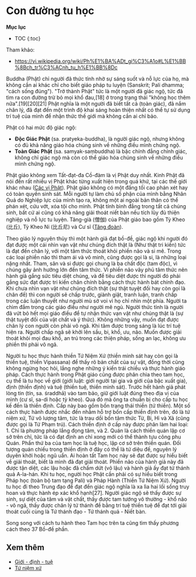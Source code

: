 # Con đường tu học

**Mục lục**

- TOC
{:toc}

Tham khảo:

- <https://vi.wikipedia.org/wiki/Ph%E1%BA%ADt_gi%C3%A1o#L%E1%BB%8Bch_tr%C3%ACnh_tu_h%E1%BB%8Dc>

Buddha (Phật) chỉ người đã thức tỉnh nhờ sự sáng suốt và nỗ lực của họ, mà không cần ai khác chỉ cho biết giáo pháp tu luyện (Sanskrit; Pali dhamma; "cách sống đúng"). "Trở thành Phật" tức là một người đã giác ngộ, tức đã tìm ra con đường trừ bỏ mọi khổ đau,[18] ở trong trạng thái "không học thêm nữa".[19][20][21] Phật nghĩa là một người đã biết tất cả (toàn giác), đã nắm chân lý, đã đạt đến một trình độ khai sáng hoàn thiện nhất có thể tự sử dụng trí tuệ của mình để nhận thức thế giới mà không cần ai chỉ bảo.

Phật có hai mức độ giác ngộ:

- **Độc Giác Phật** (sa. pratyeka-buddha), là người giác ngộ, nhưng không có đủ khả năng giáo hóa chúng sinh về những điều mình chứng ngộ.
- **Toàn Giác Phật** (sa. samyak-saṃbuddha) là bậc chính đẳng chính giác, không chỉ giác ngộ mà còn có thể giáo hóa chúng sinh về những điều mình chứng ngộ.

Phật giáo không xem Tất-đạt-đa Cồ-đàm là vị Phật duy nhất. Kinh Phật đã nói đến rất nhiều vị Phật khác từng xuất hiện trong quá khứ, tại các thế giới khác nhau ([Các vị Phật](cac_vi_phat.md)). Phật giáo không có một đấng tối cao phán xét hay có toàn quyền sinh sát. Mỗi người tự làm chủ số phận của mình bằng Nhân Quả do Nghiệp lực của mình tạo ra, không một ai ngoài bản thân có thể phán xét, cứu vớt, xóa tội cho mình. Phật tính bình đẳng trong tất cả chúng sinh, bất cứ ai cũng có khả năng giải thoát niết bàn nếu tích lũy đủ thiện nghiệp và nỗ lực tu luyện. Tăng-già (僧伽) của Phật giáo bao gồm Tỳ Kheo (比丘), Tỳ Kheo Ni (比丘尼) và Cư sĩ ([Tăng đoàn](../khai_niem/tang_doan.md)).

Theo giáo lý nguyên thủy thì một hành giả đạt bồ-đề, giác ngộ khi người đó đạt được một cái nhìn vạn vật như chúng đích thật là (Như thật tri kiến) tức là đạt đến chân lý, với một tâm thức thoát khỏi phiền não và si mê. Trong các loại phiền não thì tham ái và vô minh, cũng được gọi là si, là những loại nặng nhất. Tham, sân và si được gọi chung là ba chất độc (tam độc), vì chúng gây ảnh hưởng lớn đến tâm thức. Vì phiền não vây phủ tâm thức nên hành giả gắng sức tiêu diệt chúng, và để tiêu diệt được thì người đó phải gắng sức đạt được tri kiến chân chính bằng cách thực hành bát chính đạo. Khi chưa nhìn vạn vật như chúng đích thật (sự thật tuyệt đối hay còn gọi là chân đế) thì con người sẽ chấp trước, giành giật, tranh luận, tranh chấp trong các luận thuyết như người mù sờ voi vì họ chỉ nhìn một phía. Người ta chìm đắm trong các giáo điều như người mê ngủ. Người thức tỉnh là người đã vứt bỏ hết mọi giáo điều để tự nhận thức vạn vật như chúng thật là (sự thật tuyệt đối của vật chất và ý thức). Không những vậy, muốn đạt được chân lý con người còn phải vô ngã. Khi tâm được trong sáng là lúc trí tuệ hiện ra. Người chấp ngã sẽ khởi lên sầu, bi, khổ, ưu, não. Muốn được giải thoát khỏi mọi đau khổ, an trú trong các thiện pháp, sống an lạc, không ưu phiền thì phải vô ngã.

Người tu học thực hành thiền Tứ Niệm Xứ (thiền minh sát hay còn gọi là thiền tuệ, thiền Vipassana) để thấy rõ bản chất của sự vật, đồng thời cũng không ngừng học hỏi, lắng nghe những ý kiến trái chiều và thực hành giáo pháp. Cách thực hành trong Phật giáo cũng được phân chia theo tam học, cụ thể là tu học về giới (giới luật: giới người tại gia và giới của bậc xuất gia), định (thiền định) và tuệ (thiền tuệ, thiền minh sát). Trước hết hành giả phát lòng tin (tín, sa. śraddhā) vào tam bảo, giữ giới luật đúng theo địa vị của mình (cư sĩ, sa-di hoặc tỳ kheo). Qua đó mà ông ta chuẩn bị cho cấp tu học kế đến là thiền định. Cấp này bao gồm bốn trạng thái thiền (tứ thiền). Một số cách thực hành được nhắc đến nhằm hỗ trợ bốn cấp thiền định trên, đó là tứ niệm xứ, Tứ vô lượng tâm, tức là trau dồi bốn tâm thức Từ, Bi, Hỉ và Xả (cũng được gọi là Tứ Phạm trú). Cách thiền định ở cấp này được phân làm hai loại: 1. Chỉ là phương pháp lắng đọng tâm, và 2. Quán là cách thiền quán lập cơ sở trên chỉ, tức là có đạt định an chỉ xong mới có thể thành tựu công phu Quán. Phần thứ ba của tam học là tuệ học, lập cơ sở trên thiền quán. Đối tượng quán chiếu trong thiền định ở đây có thể là tứ diệu đế, nguyên lý duyên khởi hoặc ngũ uẩn. Ai hoàn tất Tam học này sẽ đạt được sự hiểu biết về giải thoát, biết là mình đã đạt giải thoát. Phiền não của hành giả này đã được tận diệt, các lậu hoặc đã chấm dứt (vô lậu) và hành giả ấy đạt tứ thánh quả A-la-hán. Khi tu học, người học Phật cần phải có sự hiểu biết trong Pháp học (toàn bộ tam tạng Pali) và Pháp Hành (Thiền Tứ Niệm Xứ). Người tu học đi theo Trung đạo để đạt đến giác ngộ nghĩa là xa lìa hai lối sống truy hoan và thực hành ép xác khổ hạnh[27]. Người giác ngộ sẽ thấy được sự sinh, sự diệt của tâm và vật chất, thấy được tam tướng vô thường - khổ não - vô ngã, thấy được chân lý tứ thánh đề bằng trí tuệ thiền tuệ để đạt tới giải thoát cuối cùng là Tứ thánh đạo - Tứ thánh quả - Niết bàn.

Song song với cách tu hành theo Tam học trên ta cũng tìm thấy phương cách theo 37 Bồ-đề phần.

## Xem thêm

- [Giới - định - tuệ](../khai_niem/gioi_dinh_tue.md)
- [Tứ niệm xứ](../khai_niem_so/tu_niem_xu.md)
